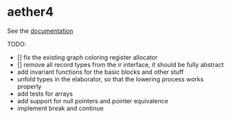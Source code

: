 # aether4

See the [documentation](./docs)

TODO:

- [] fix the existing graph coloring register allocator
- [] remove all record types from the ir interface, it should be fully abstract
- add invariant functions for the basic blocks and other stuff
- unfold types in the elaborator, so that the lowering process works properly
- add tests for arrays
- add support for null pointers and pointer equivalence
- implement break and continue